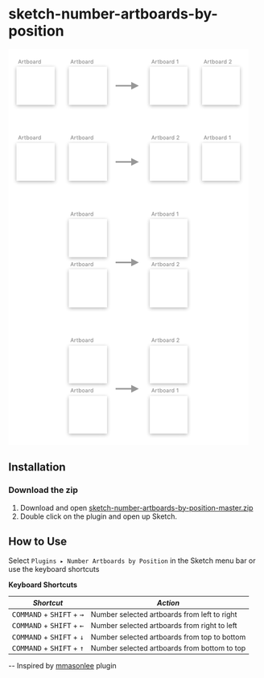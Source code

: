 # sketch-number-artboards-by-position

![Screenshot](screenshot.png)

## Installation

### Download the zip
1. Download and open [sketch-number-artboards-by-position-master.zip](https://github.com/radermacher/sketch-number-artboards-by-position/archive/master.zip)
2. Double click on the plugin and open up Sketch.

## How to Use
Select `Plugins ▸ Number Artboards by Position` in the Sketch menu bar or use the keyboard shortcuts

**Keyboard Shortcuts**

| *Shortcut*                                        | *Action*                          |
|---------------------------------------------------|-----------------------------------|
| <kbd>COMMAND</kbd> + <kbd>SHIFT</kbd> + <kbd>→</kbd> | Number selected artboards from left to right
| <kbd>COMMAND</kbd> + <kbd>SHIFT</kbd> + <kbd>←</kbd> | Number selected artboards from right to left
| <kbd>COMMAND</kbd> + <kbd>SHIFT</kbd> + <kbd>↓</kbd> | Number selected artboards from top to bottom
| <kbd>COMMAND</kbd> + <kbd>SHIFT</kbd> + <kbd>↑</kbd> | Number selected artboards from bottom to top

--
Inspired by [mmasonlee](https://github.com/mmasonlee/sketch-number-artboards) plugin